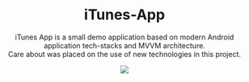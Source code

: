 <h1 align="center">iTunes-App</h1>

<p align="center">
iTunes App is a small demo application based on modern Android application tech-stacks and MVVM architecture.<br>Care about was placed on the use of new technologies in this project.
</p>

<p align="center">
<img src="/images/news.png"/>
</p>
